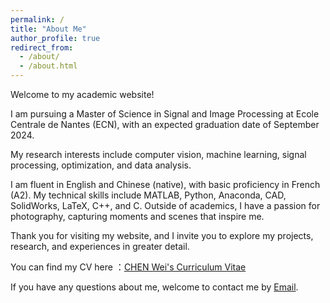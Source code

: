 ```yaml
---
permalink: /
title: "About Me"
author_profile: true
redirect_from: 
  - /about/
  - /about.html
---
```


Welcome to my academic website! 

I am pursuing a Master of Science in Signal and Image Processing at Ecole Centrale de Nantes (ECN), with an expected graduation date of September 2024. 

My research interests include computer vision, machine learning, signal processing, optimization, and data analysis.

I am fluent in English and Chinese (native), with basic proficiency in French (A2). My technical skills include MATLAB, Python, Anaconda, CAD, SolidWorks, LaTeX, C++, and C. Outside of academics, I have a passion for photography, capturing moments and scenes that inspire me.

Thank you for visiting my website, and I invite you to explore my projects, research, and experiences in greater detail.

You can find  my CV here ：[CHEN Wei's Curriculum Vitae](../assets/CV_Wei_CHEN.pdf)

If you have any questions about me, welcome to contact me by [Email](mailto:wchen5988@gmail.com).
